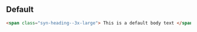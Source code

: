 
## Default



```html
<span class="syn-heading--3x-large"> This is a default body text </span>

```
